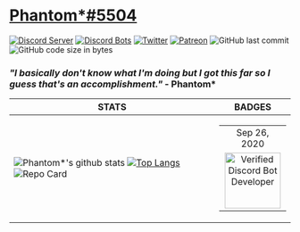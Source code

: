 # [Phantom*#5504](https://blueberry-hq.gq/)
[![Discord Server](https://discordapp.com/api/guilds/719644379618213888/widget.png)](https://discord.gg/qRYubTF)
[![Discord Bots](https://top.gg/api/widget/owner/719644379618213888.svg?noavatar=true)](https://top.gg/bot/712351071858720769)
[![Twitter](https://img.shields.io/twitter/follow/pm_botDeveloper?style=flat-square)](https://twitter.com/pm_botDeveloper)
[![Patreon](https://img.shields.io/badge/Donate-Patreon-%23F96854)](https://www.patreon.com/BlueBerryBot)
![GitHub last commit](https://img.shields.io/github/last-commit/PhantomDBD/PhantomDBD)
![GitHub code size in bytes](https://img.shields.io/github/languages/code-size/PhantomDBD/PhantomDBD)
### ***"I basically don't know what I'm doing but I got this far so I guess that's an accomplishment."*** - Phantom*
| STATS | BADGES |
|--|--|
| ![Phantom*'s github stats](https://github-readme-stats.vercel.app/api?username=PhantomDBD&count_private=true&show_icons=true&title_color=fff&icon_color=FF0092&text_color=9f9f9f&bg_color=151515) [![Top Langs](https://github-readme-stats.vercel.app/api/top-langs/?username=PhantomDBD&count_private=true&show_icons=true&title_color=fff&icon_color=FF0092&text_color=9f9f9f&bg_color=151515)](https://github.com/PhantomDBD/PhantomDBD)![Repo Card](https://github-readme-stats.vercel.app/api/pin?username=PhantomDBD&repo=rita&title_color=fff&icon_color=f9f9f9&text_color=9f9f9f&bg_color=151515) | <table><tr><td align='center'>Sep 26, 2020</td></tr><tr><td align='center'><img src="https://i.imgur.com/ESxmP39.jpeg" title="Verified Discord Bot Developer" width="100px"/>

